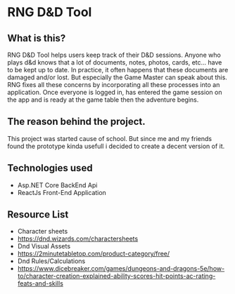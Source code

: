 # RNG D&D Tool

## What is this?
RNG D&D Tool helps users keep track of their D&D sessions. Anyone who plays d&d knows that a lot of documents, notes, photos, cards, etc... have to be kept up to date. In practice, it often happens that these documents are damaged and/or lost.
But especially the Game Master can speak about this.
RNG fixes all these concerns by incorporating all these processes into an application.
Once everyone is logged in, has entered the game session on the app and is ready at the game table then the adventure begins.

## The reason behind the project.
This project was started cause of school. But since me and my friends found the prototype kinda usefull i decided to create a decent version of it.

## Technologies used
- Asp.NET Core BackEnd Api
- ReactJs Front-End Application

## Resource List
- Character sheets
- https://dnd.wizards.com/charactersheets
- Dnd Visual Assets
- https://2minutetabletop.com/product-category/free/
- Dnd Rules/Calculations
- https://www.dicebreaker.com/games/dungeons-and-dragons-5e/how-to/character-creation-explained-ability-scores-hit-points-ac-rating-feats-and-skills
